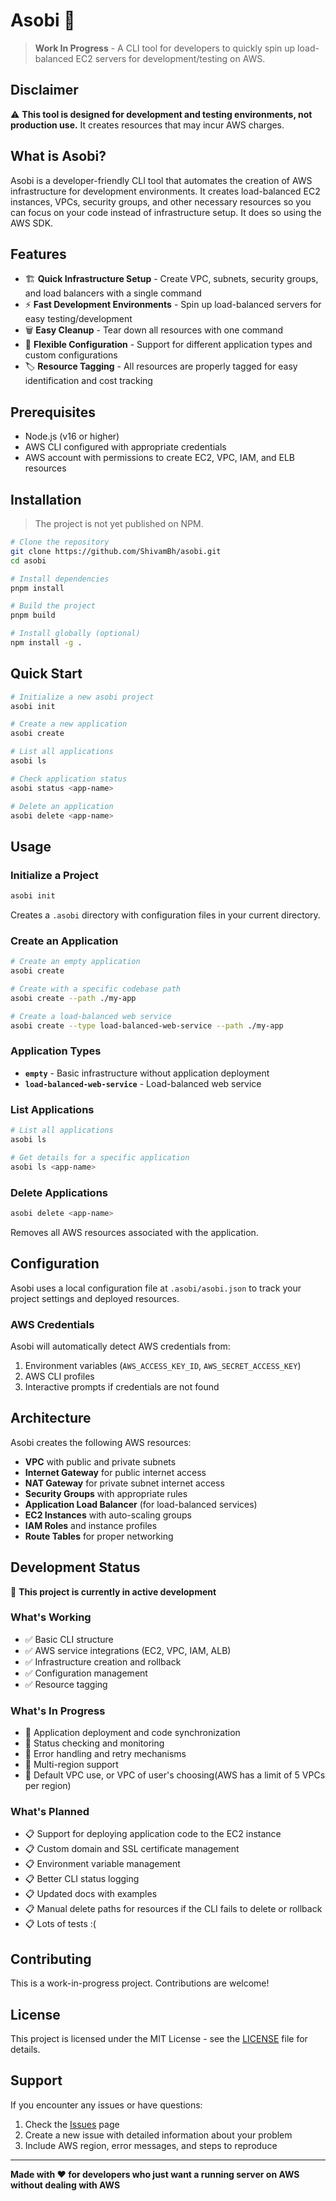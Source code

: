 # Asobi 🚀

> **Work In Progress** - A CLI tool for developers to quickly spin up load-balanced EC2 servers for development/testing on AWS.

## Disclaimer

⚠️ **This tool is designed for development and testing environments, not production use.** It creates resources that may incur AWS charges.

## What is Asobi?

Asobi is a developer-friendly CLI tool that automates the creation of AWS infrastructure for development environments. It creates load-balanced EC2 instances, VPCs, security groups, and other necessary resources so you can focus on your code instead of infrastructure setup. It does so using the AWS SDK.

## Features

- 🏗️ **Quick Infrastructure Setup** - Create VPC, subnets, security groups, and load balancers with a single command
- ⚡ **Fast Development Environments** - Spin up load-balanced servers for easy testing/development
- 🗑️ **Easy Cleanup** - Tear down all resources with one command
- 🔧 **Flexible Configuration** - Support for different application types and custom configurations
- 🏷️ **Resource Tagging** - All resources are properly tagged for easy identification and cost tracking

## Prerequisites

- Node.js (v16 or higher)
- AWS CLI configured with appropriate credentials
- AWS account with permissions to create EC2, VPC, IAM, and ELB resources

## Installation

> The project is not yet published on NPM.

```bash
# Clone the repository
git clone https://github.com/ShivamBh/asobi.git
cd asobi

# Install dependencies
pnpm install

# Build the project
pnpm build

# Install globally (optional)
npm install -g .
```

## Quick Start

```bash
# Initialize a new asobi project
asobi init

# Create a new application
asobi create

# List all applications
asobi ls

# Check application status
asobi status <app-name>

# Delete an application
asobi delete <app-name>
```

## Usage

### Initialize a Project

```bash
asobi init
```

Creates a `.asobi` directory with configuration files in your current directory.

### Create an Application

```bash
# Create an empty application
asobi create

# Create with a specific codebase path
asobi create --path ./my-app

# Create a load-balanced web service
asobi create --type load-balanced-web-service --path ./my-app
```

### Application Types

- **`empty`** - Basic infrastructure without application deployment
- **`load-balanced-web-service`** - Load-balanced web service

### List Applications

```bash
# List all applications
asobi ls

# Get details for a specific application
asobi ls <app-name>
```

### Delete Applications

```bash
asobi delete <app-name>
```

Removes all AWS resources associated with the application.

## Configuration

Asobi uses a local configuration file at `.asobi/asobi.json` to track your project settings and deployed resources.

### AWS Credentials

Asobi will automatically detect AWS credentials from:

1. Environment variables (`AWS_ACCESS_KEY_ID`, `AWS_SECRET_ACCESS_KEY`)
2. AWS CLI profiles
3. Interactive prompts if credentials are not found

## Architecture

Asobi creates the following AWS resources:

- **VPC** with public and private subnets
- **Internet Gateway** for public internet access
- **NAT Gateway** for private subnet internet access
- **Security Groups** with appropriate rules
- **Application Load Balancer** (for load-balanced services)
- **EC2 Instances** with auto-scaling groups
- **IAM Roles** and instance profiles
- **Route Tables** for proper networking

## Development Status

🚧 **This project is currently in active development**

### What's Working

- ✅ Basic CLI structure
- ✅ AWS service integrations (EC2, VPC, IAM, ALB)
- ✅ Infrastructure creation and rollback
- ✅ Configuration management
- ✅ Resource tagging

### What's In Progress

- 🔄 Application deployment and code synchronization
- 🔄 Status checking and monitoring
- 🔄 Error handling and retry mechanisms
- 🔄 Multi-region support
- 🔄 Default VPC use, or VPC of user's choosing(AWS has a limit of 5 VPCs per region)

### What's Planned

- 📋 Support for deploying application code to the EC2 instance
- 📋 Custom domain and SSL certificate management
- 📋 Environment variable management
- 📋 Better CLI status logging
- 📋 Updated docs with examples
- 📋 Manual delete paths for resources if the CLI fails to delete or rollback
- 📋 Lots of tests :(

## Contributing

This is a work-in-progress project. Contributions are welcome!

## License

This project is licensed under the MIT License - see the [LICENSE](LICENSE) file for details.

## Support

If you encounter any issues or have questions:

1. Check the [Issues](https://github.com/yourusername/asobi/issues) page
2. Create a new issue with detailed information about your problem
3. Include AWS region, error messages, and steps to reproduce

---

**Made with ❤️ for developers who just want a running server on AWS without dealing with AWS**
